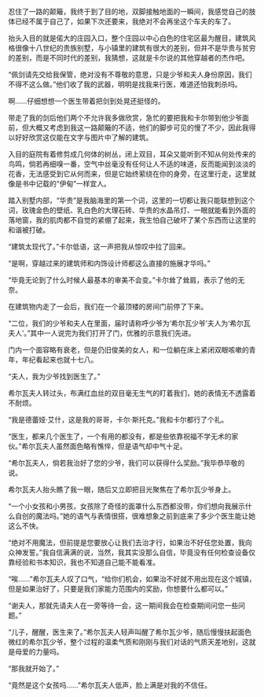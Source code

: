 忍住了一路的颠簸，我终于到了目的地，双脚接触地面的一瞬间，我感觉自己的肢体已经不属于自己了，如果下次还要来，我绝对不会再坐这个车夫的车了。

抬头入目的就是偌大的庄园入口，整个庄园以中心白色的住宅区最为醒目，建筑风格很像十八世纪的贵族别墅，与小镇里的建筑有很大的差别，但并不是华贵与贫穷的差别，而是不同时代的差别，我猜想，这就是卡尔说的其他穿越者的杰作吧。

“佩剑请先交给我保管，绝对没有不尊敬的意思，只是少爷和夫人身份原因，我们不得不这么做。”他们收了我的武器，明明是找我来行医，难道还怕我刺杀吗。

啊……仔细想想一个医生带着把剑到处晃还挺怪的。

带走了我的剑后他们两个不允许我多做欣赏，急忙的要把我和卡尔带到他少爷面前，但大概又考虑到我这一路颠簸的不适，他们的脚步可见的慢了不少，因此我得以好好欣赏这仅能在文字与图片中了解的建筑。

入目的庭院有着修剪成几何体的树丛，闭上双目，耳朵又能听到不知从何处传来的鸟鸣，倘若再细嗅一番，空气中丝毫没有任何让人不适的味道，反而能闻到淡淡的花香，无法感受到它从何而来，但是它始终萦绕在你的身旁，在这里行走，这里就像是书中记载的“伊甸”一样宜人。

踏入别墅内部，“华贵”是我脑海里的第一个词，这里的一切都让我只能联想到这个词，玫瑰金色的壁纸、乳白色的大理石砖、华贵的水晶吊灯、一眼就能看到外面的落地窗，我的肌肉都不自觉的紧绷了起来，我生怕自己破坏了某个东西而让这里的和谐被打破。

“建筑太现代了。”卡尔低语，这一声把我从惊叹中拉了回来。

“是啊，穿越过来的建筑师和内饰设计师都这么直接的施展才华吗。”

“毕竟无论到了什么时候人最基本的审美不会变。”卡尔耸了耸肩，表示了他的无奈。

在建筑物内走了一会后，我们在一个最顶楼的房间门前停了下来。

“二位，我们的少爷和夫人在里面，届时请称呼少爷为‘希尔瓦少爷’夫人为‘希尔瓦夫人’。”其中一人说完为我们打开了门，优雅的示意我们先进。

门内一个面容略有衰老，但是仍旧俊美的女人，和一位躺在床上紧闭双眼咳嗽的青年，年纪看起来也就十七八。

“夫人，我为少爷找到医生了。”

希尔瓦夫人转过头，布满红血丝的双目毫无生气的盯着我们，她的表情无不透露着不耐烦。

“我是德蕾娅·艾什，这是我的哥哥，卡尔·斯托克。”我和卡尔都行了个礼。

“医生，都来几个医生了，一个有用的都没有，都是些依靠祝福不学无术的家伙。”希尔瓦夫人虽然面色略有憔悴，但是语气却中气十足。

“希尔瓦夫人，倘若我治好了您的少爷，我们可以获得什么奖励。”我毕恭毕敬的说。

希尔瓦夫人抬头瞧了我一眼，随后又立即把目光聚焦在了希尔瓦少爷身上。

“一个小女孩和小男孩，女孩除了奇怪的面罩什么东西都没带，你们想向我展示什么自创的魔法吗。”她的语气与表情很搭，很难想象之前到底来了多少个医生能让她这么不快。

“绝对不用魔法，但前提是您要放心让我们去治才行，如果治不好任您处置，我向众神发誓。”我自信满满的说，当然，我其实没那么自信，毕竟没有任何检查设备仅靠经验和书本知识，我也不知道自己能不能看准。

“唉……”希尔瓦夫人叹了口气，“给你们机会，如果治不好就不用出现在这个城镇，但是如果治好了，只要是我们家能力范围内的奖励，你想要什么都可以。”

“谢夫人，那就先请夫人在一旁等待一会，这一期间我会在检查期间问您一些问题。”

“儿子，醒醒，医生来了。”希尔瓦夫人轻声叫醒了希尔瓦少爷，随后慢慢扶起面色微红的希尔瓦少爷，整个过程的温柔气质和刚刚与我们对话的气质天差地别，这就是母爱的力量吗。

“那我就开始了。”

“竟然是这个女孩吗……”希尔瓦夫人低声，脸上满是对我的不信任。


